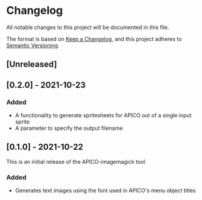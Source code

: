 # Changelog
All notable changes to this project will be documented in this file.

The format is based on [Keep a Changelog](https://keepachangelog.com/en/1.0.0/),
and this project adheres to [Semantic Versioning](https://semver.org/spec/v2.0.0.html).

## [Unreleased]

## [0.2.0] - 2021-10-23

### Added
* A functionality to generate spritesheets for APICO out of a single input sprite
* A parameter to specify the output filename

## [0.1.0] - 2021-10-22

This is an initial release of the APICO-imagemagick tool

### Added
* Generates text images using the font used in APICO's menu object titles